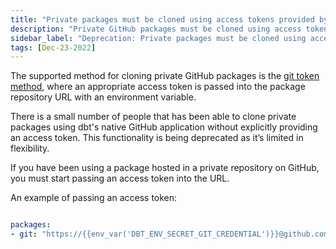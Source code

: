```yaml
---
title: "Private packages must be cloned using access tokens provided by environment variables"
description: "Private GitHub packages must be cloned using access tokens provided by environment variables."
sidebar_label: "Deprecation: Private packages must be cloned using access tokens"
tags: [Dec-23-2022]
---
```


The supported method for cloning private GitHub packages is the [git token method](/docs/build/packages#git-token-method), where an appropriate access token is passed into the package repository URL with an environment variable. 

There is a small number of people that has been able to clone private packages using dbt's native GitHub application without explicitly providing an access token. This functionality is being deprecated as it’s limited in flexibility. 

If you have been using a package hosted in a private repository on GitHub, you must start passing an access token into the URL. 

An example of passing an access token:

<File name='packages.yml'>

```yaml

packages:
- git: "https://{{env_var('DBT_ENV_SECRET_GIT_CREDENTIAL')}}@github.com/dbt-labs/awesome_repo.git"

```

</File>